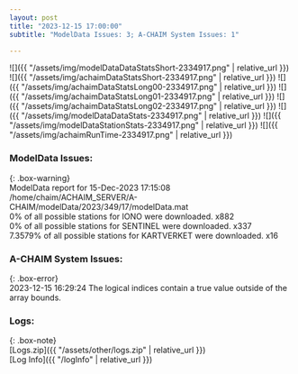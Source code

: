 ```yaml
---
layout: post
title: "2023-12-15 17:00:00"
subtitle: "ModelData Issues: 3; A-CHAIM System Issues: 1"

---
```


![]({{ "/assets/img/modelDataDataStatsShort-2334917.png" | relative_url }})
![]({{ "/assets/img/achaimDataStatsShort-2334917.png" | relative_url }})
![]({{ "/assets/img/achaimDataStatsLong00-2334917.png" | relative_url }})
![]({{ "/assets/img/achaimDataStatsLong01-2334917.png" | relative_url }})
![]({{ "/assets/img/achaimDataStatsLong02-2334917.png" | relative_url }})
![]({{ "/assets/img/modelDataDataStats-2334917.png" | relative_url }})
![]({{ "/assets/img/modelDataStationStats-2334917.png" | relative_url }})
![]({{ "/assets/img/achaimRunTime-2334917.png" | relative_url }})


### ModelData Issues:  
  
{: .box-warning}  
 ModelData report for 15-Dec-2023 17:15:08   
 /home/chaim/ACHAIM_SERVER/A-CHAIM/modelData/2023/349/17/modelData.mat   
 0% of all possible stations for IONO were downloaded. x882   
 0% of all possible stations for SENTINEL were downloaded. x337   
 7.3579% of all possible stations for KARTVERKET were downloaded. x16   
  
### A-CHAIM System Issues:  
  
{: .box-error}  
2023-12-15 16:29:24 The logical indices contain a true value outside of the array bounds.  

### Logs:  
  
{: .box-note}  
[Logs.zip]({{ "/assets/other/logs.zip" | relative_url }})  
[Log Info]({{ "/logInfo" | relative_url }})  
